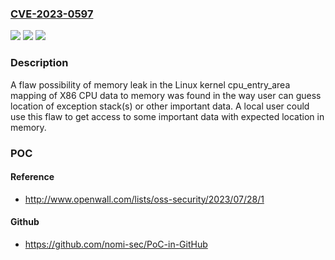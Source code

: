 ### [CVE-2023-0597](https://cve.mitre.org/cgi-bin/cvename.cgi?name=CVE-2023-0597)
![](https://img.shields.io/static/v1?label=Product&message=Kernel&color=blue)
![](https://img.shields.io/static/v1?label=Version&message=n%2Fa&color=blue)
![](https://img.shields.io/static/v1?label=Vulnerability&message=CWE-200&color=brighgreen)

### Description

A flaw possibility of memory leak in the Linux kernel cpu_entry_area mapping of X86 CPU data to memory was found in the way user can guess location of exception stack(s) or other important data. A local user could use this flaw to get access to some important data with expected location in memory.

### POC

#### Reference
- http://www.openwall.com/lists/oss-security/2023/07/28/1

#### Github
- https://github.com/nomi-sec/PoC-in-GitHub

